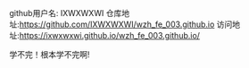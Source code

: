 github用户名: IXWXWXWI
仓库地址:https://github.com/IXWXWXWI/wzh_fe_003.github.io
访问地址:https://ixwxwxwi.github.io/wzh_fe_003.github.io/

学不完！根本学不完啊!